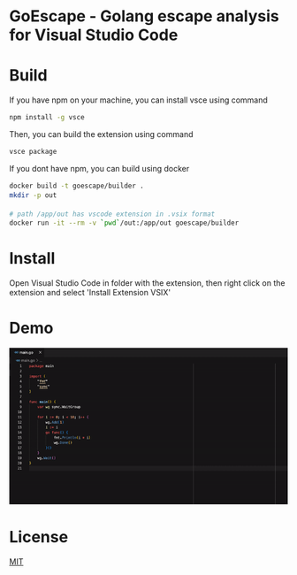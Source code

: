 # GoEscape - Golang escape analysis for Visual Studio Code

# Build
If you have npm on your machine, you can install vsce using command
```sh
npm install -g vsce
```
Then, you can build the extension using command
```sh
vsce package
```
If you dont have npm, you can build using docker
```sh
docker build -t goescape/builder .
mkdir -p out

# path /app/out has vscode extension in .vsix format
docker run -it --rm -v `pwd`/out:/app/out goescape/builder
```

# Install
Open Visual Studio Code in folder with the extension, then right click on the extension and select 'Install Extension VSIX'

# Demo
![Demo](docs/demo.gif "Demo")

# License
[MIT](LICENSE)
